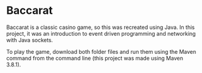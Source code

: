 # Baccarat

Baccarat is a classic casino game, so this was recreated using Java. In this project, it was an introduction to event driven programming and networking with Java sockets.

To play the game, download both folder files and run them using the Maven command from the command line (this project was made using Maven 3.8.1).
